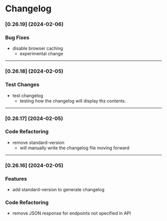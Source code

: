 # Changelog


### [0.26.19] (2024-02-06)


### Bug Fixes

* disable browser caching
  * experimental change


---


### [0.26.18] (2024-02-05)


### Test Changes

* test changelog
  * testing how the changelog will display ths contents.


---


### [0.26.17] (2024-02-05)


### Code Refactoring

* remove standard-version
  * will manually write the changelog file moving forward


---


### [0.26.16] (2024-02-05)


### Features

* add standard-version to generate changelog


### Code Refactoring

* remove JSON response for endpoints not specified in API
